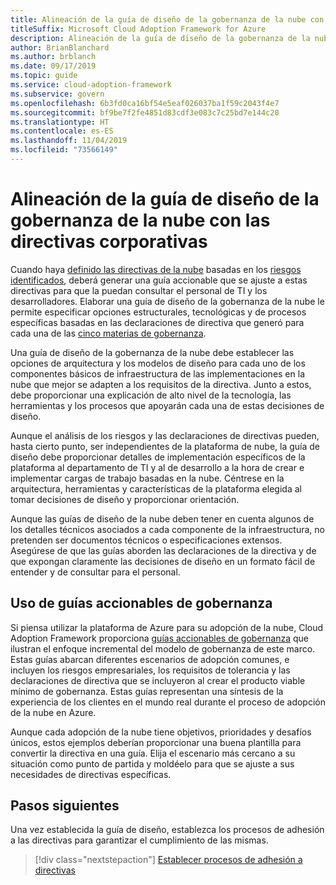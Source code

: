 ```yaml
---
title: Alineación de la guía de diseño de la gobernanza de la nube con las directivas corporativas
titleSuffix: Microsoft Cloud Adoption Framework for Azure
description: Alineación de la guía de diseño de la gobernanza de la nube con las directivas corporativas
author: BrianBlanchard
ms.author: brblanch
ms.date: 09/17/2019
ms.topic: guide
ms.service: cloud-adoption-framework
ms.subservice: govern
ms.openlocfilehash: 6b3fd0ca16bf54e5eaf026037ba1f59c2043f4e7
ms.sourcegitcommit: bf9be7f2fe4851d83cdf3e083c7c25bd7e144c20
ms.translationtype: HT
ms.contentlocale: es-ES
ms.lasthandoff: 11/04/2019
ms.locfileid: "73566149"
---
```

# <a name="align-your-cloud-governance-design-guide-with-corporate-policy"></a>Alineación de la guía de diseño de la gobernanza de la nube con las directivas corporativas

Cuando haya [definido las directivas de la nube](./policy-definition.md) basadas en los [riesgos identificados](./business-risk.md), deberá generar una guía accionable que se ajuste a estas directivas para que la puedan consultar el personal de TI y los desarrolladores. Elaborar una guía de diseño de la gobernanza de la nube le permite especificar opciones estructurales, tecnológicas y de procesos específicas basadas en las declaraciones de directiva que generó para cada una de las [cinco materias de gobernanza](../governance-disciplines.md).

Una guía de diseño de la gobernanza de la nube debe establecer las opciones de arquitectura y los modelos de diseño para cada uno de los componentes básicos de infraestructura de las implementaciones en la nube que mejor se adapten a los requisitos de la directiva. Junto a estos, debe proporcionar una explicación de alto nivel de la tecnología, las herramientas y los procesos que apoyarán cada una de estas decisiones de diseño.

Aunque el análisis de los riesgos y las declaraciones de directivas pueden, hasta cierto punto, ser independientes de la plataforma de nube, la guía de diseño debe proporcionar detalles de implementación específicos de la plataforma al departamento de TI y al de desarrollo a la hora de crear e implementar cargas de trabajo basadas en la nube. Céntrese en la arquitectura, herramientas y características de la plataforma elegida al tomar decisiones de diseño y proporcionar orientación.

Aunque las guías de diseño de la nube deben tener en cuenta algunos de los detalles técnicos asociados a cada componente de la infraestructura, no pretenden ser documentos técnicos o especificaciones extensos. Asegúrese de que las guías aborden las declaraciones de la directiva y de que expongan claramente las decisiones de diseño en un formato fácil de entender y de consultar para el personal.

<!-- markdownlint-enable MD033 -->

## <a name="use-the-actionable-governance-guides"></a>Uso de guías accionables de gobernanza

Si piensa utilizar la plataforma de Azure para su adopción de la nube, Cloud Adoption Framework proporciona [guías accionables de gobernanza](../guides/index.md) que ilustran el enfoque incremental del modelo de gobernanza de este marco. Estas guías abarcan diferentes escenarios de adopción comunes, e incluyen los riesgos empresariales, los requisitos de tolerancia y las declaraciones de directiva que se incluyeron al crear el producto viable mínimo de gobernanza. Estas guías representan una síntesis de la experiencia de los clientes en el mundo real durante el proceso de adopción de la nube en Azure.

Aunque cada adopción de la nube tiene objetivos, prioridades y desafíos únicos, estos ejemplos deberían proporcionar una buena plantilla para convertir la directiva en una guía. Elija el escenario más cercano a su situación como punto de partida y moldéelo para que se ajuste a sus necesidades de directivas específicas.

## <a name="next-steps"></a>Pasos siguientes

Una vez establecida la guía de diseño, establezca los procesos de adhesión a las directivas para garantizar el cumplimiento de las mismas.

> [!div class="nextstepaction"]
> [Establecer procesos de adhesión a directivas](./processes.md)
